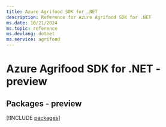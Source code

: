 ```yaml
---
title: Azure Agrifood SDK for .NET
description: Reference for Azure Agrifood SDK for .NET
ms.date: 10/21/2024
ms.topic: reference
ms.devlang: dotnet
ms.service: agrifood
---
```

# Azure Agrifood SDK for .NET - preview
## Packages - preview
[!INCLUDE [packages](agrifood-index.md)]